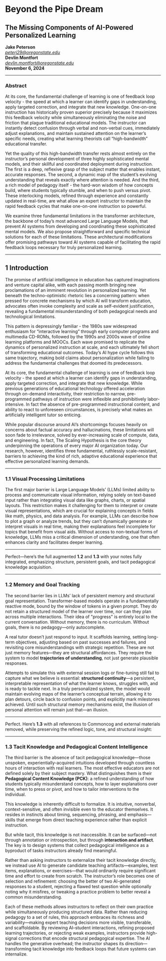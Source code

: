 # Beyond the Pipe Dream
## The Missing Components of AI-Powered Personalized Learning  
**Jake Peterson**  
*peterj29@oregonstate.edu*  
**Devlin Montfort**  
*devlin.montfort@oregonstate.edu*  
**November 6, 2024**

---

### Abstract

At its core, the fundamental challenge of learning is one of feedback loop velocity - the speed at which a learner can identify gaps in understanding, apply targeted correction, and integrate that new knowledge. One-on-one instruction has historically proven superior precisely because it maximizes this feedback velocity while simultaneously eliminating the noise and friction that plague traditional educational models. The instructor can instantly detect confusion through verbal and non-verbal cues, immediately adjust explanations, and maintain sustained attention on the learner’s specific needs, creating what learning theorists call “high-bandwidth” educational transfer.

Yet the quality of this high-bandwidth transfer rests almost entirely on the instructor’s personal development of three highly sophisticated mental models, and their skillful and coordinated deployment during instruction. The first is a deep, reflexive grasp of the subject matter that enables instant, accurate responses. The second, a dynamic map of the student’s evolving understanding that reveals exactly where attention is needed. And the third, a rich model of pedagogy itself - the hard-won wisdom of how concepts build, where students typically stumble, and when to push versus pivot. These interlocking models, refined through experience and constantly updated in real-time, are what allow an expert instructor to maintain the rapid feedback cycles that make one-on-one instruction so powerful.

We examine three fundamental limitations in the transformer architecture, the backbone of today’s most advanced Large Language Models, that prevent AI systems from developing and coordinating these sophisticated mental models. We also propose straightforward and specific technical solutions for each of these limitations. These architectural modifications offer promising pathways toward AI systems capable of facilitating the rapid feedback loops necessary for truly personalized learning.

---

## 1 Introduction

The promise of artificial intelligence in education has captured imaginations and venture capital alike, with each passing month bringing new proclamations of an imminent revolution in personalized learning. Yet beneath the techno-optimistic rhetoric lies a concerning pattern: when pressed for concrete mechanisms by which AI will transform education, advocates often invoke complexity and scale as self-evident justification, revealing a fundamental misunderstanding of both pedagogical needs and technological limitations.

This pattern is depressingly familiar - the 1980s saw widespread enthusiasm for “interactive learning” through early computer programs and multimedia CD-ROMs, followed by the 1990s and 2000s wave of online learning platforms and MOOCs. Each wave promised to replicate the dynamics of personalized instruction at scale, and each ultimately fell short of transforming educational outcomes. Today’s AI hype cycle follows this same trajectory, making bold claims about personalization while failing to address the fundamental challenges that doomed its predecessors.

At its core, the fundamental challenge of learning is one of feedback loop velocity - the speed at which a learner can identify gaps in understanding, apply targeted correction, and integrate that new knowledge. While previous generations of educational technology offered acceleration through on-demand interactivity, their restriction to narrow, pre-programmed pathways of instruction were inflexible and prohibitively labor-intensive. In fact the absence of pre-programmed instructional content, and ability to react to unforeseen circumstances, is precisely what makes an artificially intelligent tutor so enticing.

While popular discourse around AI’s shortcomings focuses heavily on concerns about factual accuracy and hallucinations, these limitations will soon fade to irrelevance, solved by ever-increasing scale of compute, data, and engineering. In fact, The Scaling Hypothesis is the core theory underpinning the operations of every major AI organization today. Our research, however, identifies three fundamental, ruthlessly scale-resistant, barriers to achieving the kind of rich, adaptive educational experience that effective personalized learning demands.

---

### 1.1 Visual Processing Limitations

The first major barrier is Large Language Models’ (LLMs) limited ability to process and communicate visual information, relying solely on text-based input rather than integrating visual data like graphs, charts, or spatial layouts. This restriction makes it challenging for them to interpret or create visual representations, which are crucial for explaining concepts in fields like math, physics, and data analysis. For example, LLMs can describe how to plot a graph or analyze trends, but they can’t dynamically generate or interpret visuals in real time, making their explanations feel incomplete for topics that benefit from visual aids. Without access to non-textual forms of knowledge, LLMs miss a critical dimension of understanding, one that often enhances clarity and facilitates deeper learning.

---

Perfect—here’s the full augmented **1.2** and **1.3** with your notes fully integrated, emphasizing structure, persistent goals, and tacit pedagogical knowledge acquisition.

---

### 1.2 Memory and Goal Tracking

The second barrier lies in LLMs’ lack of persistent memory and structural goal representation. Transformer-based models operate in a fundamentally reactive mode, bound by the window of tokens in a given prompt. They do not retain a structured model of the learner over time, nor can they plan across multiple interactions. Their idea of "progress" is entirely local to the current conversation. Without memory, there is no curriculum. Without goals, there is no pedagogy—only autocomplete.

A real tutor doesn’t just respond to input. It scaffolds learning, setting long-term objectives, adjusting based on past successes and failures, and revisiting core misunderstandings with strategic repetition. These are not just memory features—they are structural affordances. They require the system to model **trajectories of understanding**, not just generate plausible responses.

Attempts to simulate this with external session logs or fine-tuning still fail to capture what we believe is essential: **structured continuity**—a persistent, interpretable representation of what the learner knows, struggles with, and is ready to tackle next. In a truly personalized system, the model would maintain evolving maps of the learner’s conceptual terrain, allowing it to plan detours, circle back to confusion points, and explicitly mark milestones achieved. Until such structural memory mechanisms exist, the illusion of personal attention will remain just that—an illusion.

---

Perfect. Here’s **1.3** with all references to Commoncog and external materials removed, while preserving the refined logic, tone, and structural insight:

---

### 1.3 Tacit Knowledge and Pedagogical Content Intelligence

The third barrier is the absence of tacit pedagogical knowledge—those unspoken, experientially-acquired intuitions developed through countless hours of interaction with real learners. The most effective educators are not defined solely by their subject mastery. What distinguishes them is their **Pedagogical Content Knowledge (PCK)**: a refined understanding of how students typically misunderstand concepts, how to layer explanations over time, when to press or pivot, and how to tailor interventions to the individual.

This knowledge is inherently difficult to formalize. It is intuitive, nonverbal, context-sensitive, and often invisible even to the educator themselves. It resides in instincts about timing, sequencing, phrasing, and emphasis—skills that emerge from direct teaching experience rather than explicit instruction.

But while tacit, this knowledge is not inaccessible. It can be surfaced—not through annotation or introspection, but through **interaction and artifact**. The key is to design systems that collect pedagogical intelligence as a byproduct of tasks instructors already find meaningful.

Rather than asking instructors to externalize their tacit knowledge directly, we instead use AI to generate candidate teaching artifacts—examples, test items, explanations, or exercises—that would ordinarily require significant time and effort to create from scratch. The instructor’s role becomes one of selection and refinement: choosing the better of two AI-generated responses to a student, rejecting a flawed test question while optionally noting why it misfires, or tweaking a practice problem to better reveal a common misunderstanding.

Each of these methods allows instructors to reflect on their own practice while simultaneously producing structured data. Rather than reducing pedagogy to a set of rules, this approach embraces its richness and variability—making expert teaching decisions more visible, transferable, and scaffoldable. By reviewing AI–student interactions, refining proposed learning trajectories, or rejecting weak examples, instructors provide high-signal corrections that encode structural pedagogical expertise. The AI handles the generative overhead; the instructor shapes its direction—transforming tacit knowledge into feedback loops that future systems can internalize.